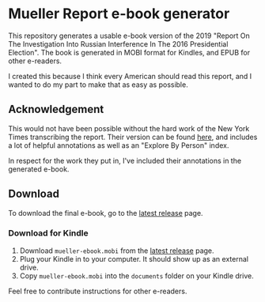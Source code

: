 # Mueller Report e-book generator

This repository generates a usable e-book version of the 2019 "Report On The Investigation Into Russian Interference In The 2016 Presidential Election".  The book is generated in MOBI format for Kindles, and EPUB for other e-readers.

I created this because I think every American should read this report, and I wanted to do my part to make that as easy as possible.

## Acknowledgement

This would not have been possible without the hard work of the New York Times transcribing the report.  Their version can be found [here](https://www.nytimes.com/interactive/2019/04/18/us/politics/mueller-report-document.html), and includes a lot of helpful annotations as well as an "Explore By Person" index.

In respect for the work they put in, I've included their annotations in the generated e-book.

## Download

To download the final e-book, go to the [latest release](https://github.com/jonscheiding/mueller-report-ebook-generator/releases/latest) page.

### Download for Kindle

1. Download `mueller-ebook.mobi` from the [latest release](https://github.com/jonscheiding/mueller-report-ebook-generator/releases/latest) page.
2. Plug your Kindle in to your computer.  It should show up as an external drive.
3. Copy `mueller-ebook.mobi` into the `documents` folder on your Kindle drive.

Feel free to contribute instructions for other e-readers.
